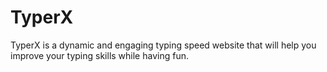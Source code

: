 # TyperX
TyperX is a dynamic and engaging typing speed website that will help you improve your typing skills while having fun.
